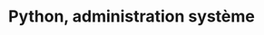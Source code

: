---
audience: Administrateurs systèmes, devops, développeurs souhaitant se former à Python
  pour l'administration système.
category: Python
duration: 3j  -  21h
id: PYX
objectives:
- Maîtriser les bases du langage Python
- Posséder une vue d'ensemble des librairies Python disponibles pour les tâches d'administration
  système
- Être capable d'installer une librairie Python
- Savoir réaliser des tâches d'administration système avec des scripts Python
- Comprendre la syntaxe objet de Python
prerequisites: "Avoir suivi le cours \"Initiation à la programmation avec Python\"\
  \ (THO) ou posséder des connaissances de base en algorithmique (variables, tableaux,\
  \ fonctions). Vérifiez que vous avez les prérequis nécessaires pour profiter pleinement\
  \ de cette formation en faisant \r\n                    ce test."
price: 850.0
program:
  parts:
  - items:
    - 'Les principaux types de données: chaînes de caractères, booléennes, nombres.'
    - Tableaux indicés (listes et tuples), tableaux associatifs (dictionnaires), tableaux
      d'octets.
    - 'Les 3 structures de contrôles : les boucles for et while, le test if/elif/else.'
    - Créer et utiliser des fonctions.
    - Traiter les erreurs avec la gestion des exceptions try/except/finally.
    - Lire et écrire des fichiers textes/binaires.
    - 'Comprendre le principal piège de Python : les types mutable et immutable.'
    num: 1
    practice: 'Exercices d''algorithmique de base pour se familiariser avec le langage
      et être à l''aise avec la manipulation de données : génération de masques d''adresses
      IP, extractions de chaînes de caractères, formatage de données...'
    title: Les bases du langage Python
  - items:
    - 'Les générateurs : comprendre leur utilité et savoir en créer.'
    - 'Les rudiments de la programmation objet pour savoir créer de nouveaux types
      de données : classes/attributs/méthodes.'
    - Créer et utiliser une librairie.
    num: 2
    practice: Créer une librairie et la réutiliser dans différents scripts. Créer
      un générateur d'IP.
    title: Un peu plus loin avec Python
  - items:
    - Analyser des logs avec les expressions régulières.
    - Manipuler et analyser des fichiers CSV/Excel avec Pandas.
    - Passer des paramètres à un script avec argparse.
    - Utiliser une base de données relationnelle.
    - Exécuter des commandes système.
    num: 3
    practice: Recherche d'intrusions/erreurs dans un fichier de logs. Insertion de
      fichiers CSV dans une base de données relationnelle. Géolocaliser les adresses
      IP. Créer une archive tar/zip.
    title: Les bases de l'administration système
  - items:
    - Se connecter à une API web avec requests et télécharger le contenu de pages
      HTML avec scrapy.
    - Envoyer des emails.
    - Administrer plusieurs machines avec fabric et ansible.
    num: 4
    title: Compléments d'administration système
short: Vous êtes devops, administrateur, vous gérez des parcs informatiques, vous
  manipulez des systèmes, des réseaux, des bases de données... Vous souhaitez être
  plus performant, améliorer vos recherches, automatiser vos tâches, envoyer des mails
  en fonction des résultats obtenus... Optez pour Python. En vous familiarisant avec
  les bases de ce langage et les librairies nécessaires, vous serez capable d’écrire
  des scripts Python pour interagir avec la machine et les utilisateurs. Cette première
  approche des capacités de Python vous rendra rapidement opérationnel.
title: Python, administration système

---
